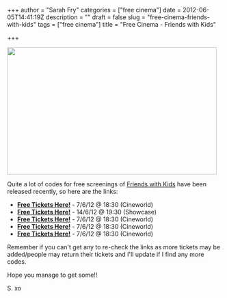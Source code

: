 +++
author = "Sarah Fry"
categories = ["free cinema"]
date = 2012-06-05T14:41:19Z
description = ""
draft = false
slug = "free-cinema-friends-with-kids"
tags = ["free cinema"]
title = "Free Cinema - Friends with Kids"

+++


<a href="http://sweetaspi.co.uk/images/2012/06/friends_with_kids.jpg"><img class="aligncenter size-full wp-image-805" title="friends_with_kids" src="http://sweetaspi.co.uk/images/2012/06/friends_with_kids.jpg" alt="" width="490" height="297" /></a>

Quite a lot of codes for free screenings of <a href="http://www.imdb.com/title/tt1720616/" target="_blank">Friends with Kids</a> have been released recently, so here are the links:
<ul>
	<li><strong><a href="http://www.showfilmfirst.com/pin/321780" target="_blank">Free Tickets Here!</a></strong> - 7/6/12 @ 18:30 (Cineworld)</li>
	<li><a href="http://www.showfilmfirst.com/pin/270388" target="_blank"><strong>Free Tickets Here!</strong></a> - 14/6/12 @ 19:30 (Showcase)</li>
	<li><a href="http://www.showfilmfirst.com/pin/158393" target="_blank"><strong>Free Tickets Here!</strong></a> - 7/6/12 @ 18:30 (Cineworld)</li>
	<li><a href="http://www.showfilmfirst.com/pin/795269" target="_blank"><strong>Free Tickets Here!</strong></a> - 7/6/12 @ 18:30 (Cineworld)</li>
	<li><a href="http://www.showfilmfirst.com/pin/973322" target="_blank"><strong>Free Tickets Here!</strong></a> - 7/6/12 @ 18:30 (Cineworld)</li>
</ul>
Remember if you can't get any to re-check the links as more tickets may be added/people may return their tickets and I'll update if I find any more codes.

Hope you manage to get some!!

S. xo

